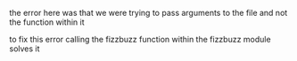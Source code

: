 the error here was that we were trying to pass arguments to the file and not the function within it

to fix this error calling the fizzbuzz function within the fizzbuzz module solves it